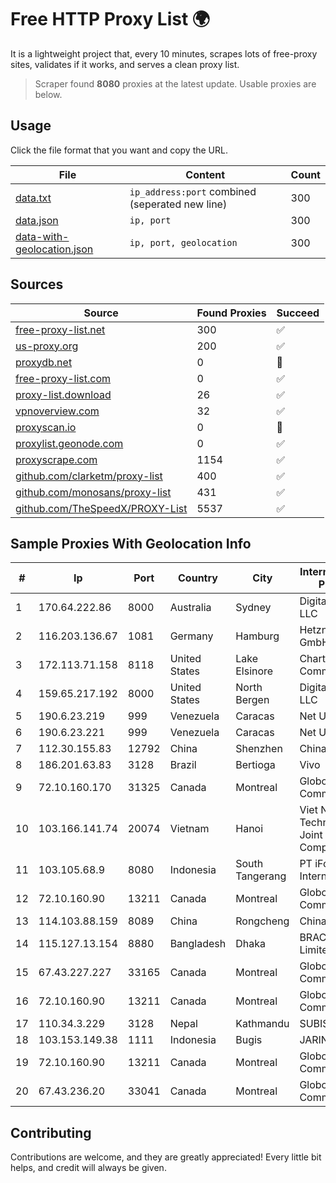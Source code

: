 
# Free HTTP Proxy List 🌍

It is a lightweight project that, every 10 minutes, scrapes lots of free-proxy sites, validates if it works, and serves a clean proxy list.


> Scraper found **8080** proxies at the latest update. Usable proxies are below.

## Usage

Click the file format that you want and copy the URL.


|File|Content|Count|
|----|-------|-----|
|[data.txt](https://raw.githubusercontent.com/themiralay/Proxy-List-World/master/data.txt)|`ip_address:port` combined (seperated new line)|300|
|[data.json](https://raw.githubusercontent.com/themiralay/Proxy-List-World/master/data.json)|`ip, port`|300|
|[data-with-geolocation.json](https://raw.githubusercontent.com/themiralay/Proxy-List-World/master/data-with-geolocation.json)|`ip, port, geolocation`|300|

## Sources

|Source|Found Proxies|Succeed|
|------|-------------|-------|
|[free-proxy-list.net](https://free-proxy-list.net)|300|✅|
|[us-proxy.org](https://www.us-proxy.org)|200|✅|
|[proxydb.net](http://proxydb.net)|0|🚫|
|[free-proxy-list.com](https://free-proxy-list.com/?page=&port=&type%5B%5D=http&type%5B%5D=https&up_time=0&search=Search)|0|✅|
|[proxy-list.download](https://www.proxy-list.download/HTTP)|26|✅|
|[vpnoverview.com](https://vpnoverview.com/privacy/anonymous-browsing/free-proxy-servers)|32|✅|
|[proxyscan.io](https://www.proxyscan.io)|0|🚫|
|[proxylist.geonode.com](https://proxylist.geonode.com/api/proxy-list?limit=300&page=1&sort_by=lastChecked&sort_type=desc&protocols=http,https)|0|✅|
|[proxyscrape.com](https://api.proxyscrape.com/v2/?request=displayproxies&protocol=http&timeout=10000&country=all&ssl=all&anonymity=all)|1154|✅|
|[github.com/clarketm/proxy-list](https://raw.githubusercontent.com/clarketm/proxy-list/master/proxy-list-raw.txt)|400|✅|
|[github.com/monosans/proxy-list](https://raw.githubusercontent.com/monosans/proxy-list/main/proxies/http.txt)|431|✅|
|[github.com/TheSpeedX/PROXY-List](https://raw.githubusercontent.com/TheSpeedX/PROXY-List/master/http.txt)|5537|✅|


## Sample Proxies With Geolocation Info

|#|Ip|Port|Country|City|Internet Service Provider|
|-|--|----|-------|----|-------------------------|
|1|170.64.222.86|8000|Australia|Sydney|DigitalOcean, LLC|
|2|116.203.136.67|1081|Germany|Hamburg|Hetzner Online GmbH|
|3|172.113.71.158|8118|United States|Lake Elsinore|Charter Communications|
|4|159.65.217.192|8000|United States|North Bergen|DigitalOcean, LLC|
|5|190.6.23.219|999|Venezuela|Caracas|Net Uno|
|6|190.6.23.221|999|Venezuela|Caracas|Net Uno|
|7|112.30.155.83|12792|China|Shenzhen|China Mobile|
|8|186.201.63.83|3128|Brazil|Bertioga|Vivo|
|9|72.10.160.170|31325|Canada|Montreal|GloboTech Communications|
|10|103.166.141.74|20074|Vietnam|Hanoi|Viet NAM Cloud Technology Joint Stock Company|
|11|103.105.68.9|8080|Indonesia|South Tangerang|PT iForte Global Internet|
|12|72.10.160.90|13211|Canada|Montreal|GloboTech Communications|
|13|114.103.88.159|8089|China|Rongcheng|Chinanet|
|14|115.127.13.154|8880|Bangladesh|Dhaka|BRACNet Limited|
|15|67.43.227.227|33165|Canada|Montreal|GloboTech Communications|
|16|72.10.160.90|13211|Canada|Montreal|GloboTech Communications|
|17|110.34.3.229|3128|Nepal|Kathmandu|SUBISU C7|
|18|103.153.149.38|1111|Indonesia|Bugis|JARINGANKU|
|19|72.10.160.90|13211|Canada|Montreal|GloboTech Communications|
|20|67.43.236.20|33041|Canada|Montreal|GloboTech Communications|



## Contributing

Contributions are welcome, and they are greatly appreciated! Every
little bit helps, and credit will always be given.

